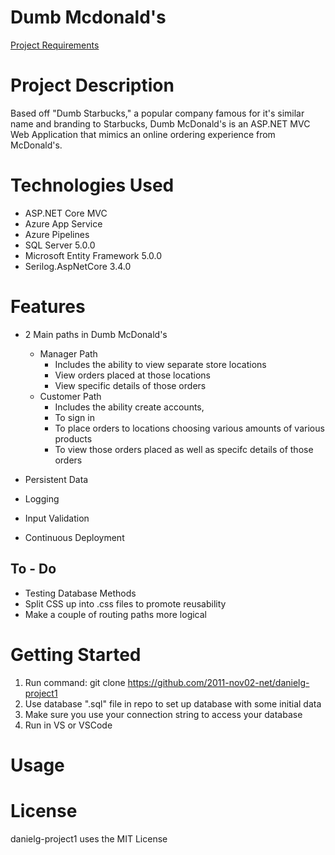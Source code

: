 # Dumb Mcdonald's
[Project Requirements](https://github.com/2011-nov02-net/trainer-code/wiki/Project-1-requirements)
# Project Description
Based off "Dumb Starbucks," a popular company famous for it's similar name and branding to Starbucks, Dumb McDonald's is an ASP.NET MVC Web Application that mimics an online ordering experience from McDonald's. 

# Technologies Used
- ASP.NET Core MVC
- Azure App Service
- Azure Pipelines
- SQL Server 5.0.0
- Microsoft Entity Framework 5.0.0 
- Serilog.AspNetCore 3.4.0

# Features
- 2 Main paths in Dumb McDonald's
  - Manager Path
    - Includes the ability to view separate store locations 
    - View orders placed at those locations
    - View specific details of those orders
  - Customer Path
    - Includes the ability create accounts, 
    - To sign in 
    - To place orders to locations choosing various amounts of various products
    - To view those orders placed as well as specifc details of those orders

- Persistent Data
- Logging 
- Input Validation
- Continuous Deployment
## To - Do
 - Testing Database Methods
 - Split CSS up into .css files to promote reusability
 - Make a couple of routing paths more logical

# Getting Started
1) Run command: git clone https://github.com/2011-nov02-net/danielg-project1
2) Use database ".sql" file in repo to set up database with some initial data
3) Make sure you use your connection string to access your database 
4) Run in VS or VSCode

# Usage

# License
danielg-project1 uses the MIT License
